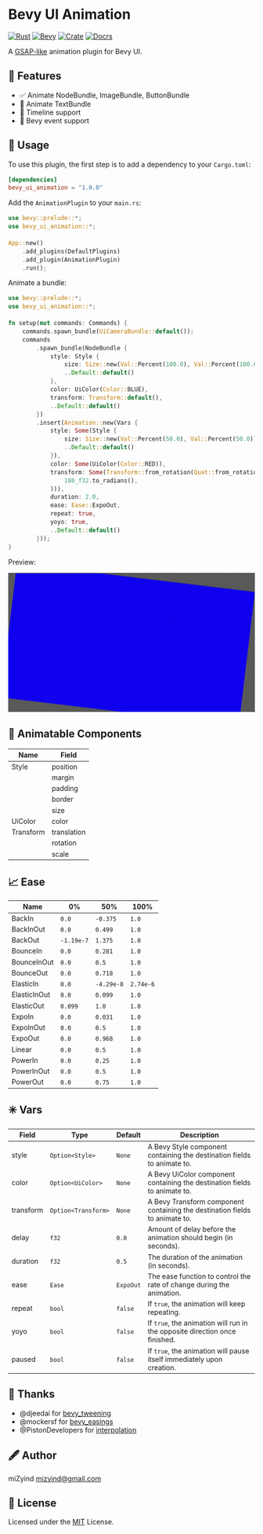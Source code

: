 # Bevy UI Animation

[![Rust](https://img.shields.io/badge/rust-v1.59.0-0e7261?style=for-the-badge&logo=rust&logoColor=fff&labelColor=2a3438)](https://www.rust-lang.org)
[![Bevy](https://img.shields.io/crates/v/bevy?style=for-the-badge&labelColor=2a3438&color=855667&label=Bevy)](https://bevyengine.org)
[![Crate](https://img.shields.io/crates/v/bevy_ui_animation?style=for-the-badge&labelColor=2a3438&label=Crate&color=a72144)](https://crates.io/crates/bevy_ui_animation)
[![Docrs](https://img.shields.io/docsrs/bevy_ui_animation?style=for-the-badge&labelColor=2a3438&label=Docrs)](https://docs.rs/bevy_ui_animation)

A [GSAP-like](https://greensock.com/gsap) animation plugin for Bevy UI.

## 🌌 Features

- ✅ Animate NodeBundle, ImageBundle, ButtonBundle
- 🚧 Animate TextBundle
- 🚧 Timeline support
- 🚧 Bevy event support

## 🔮 Usage

To use this plugin, the first step is to add a dependency to your `Cargo.toml`:

```toml
[dependencies]
bevy_ui_animation = "1.0.0"
```

Add the `AnimationPlugin` to your `main.rs`:

```rust
use bevy::prelude::*;
use bevy_ui_animation::*;

App::new()
    .add_plugins(DefaultPlugins)
    .add_plugin(AnimationPlugin)
    .run();
```

Animate a bundle:

```rust
use bevy::prelude::*;
use bevy_ui_animation::*;

fn setup(mut commands: Commands) {
    commands.spawn_bundle(UiCameraBundle::default());
    commands
        .spawn_bundle(NodeBundle {
            style: Style {
                size: Size::new(Val::Percent(100.0), Val::Percent(100.0)),
                ..Default::default()
            },
            color: UiColor(Color::BLUE),
            transform: Transform::default(),
            ..Default::default()
        })
        .insert(Animation::new(Vars {
            style: Some(Style {
                size: Size::new(Val::Percent(50.0), Val::Percent(50.0)),
                ..Default::default()
            }),
            color: Some(UiColor(Color::RED)),
            transform: Some(Transform::from_rotation(Quat::from_rotation_z(
                180_f32.to_radians(),
            ))),
            duration: 2.0,
            ease: Ease::ExpoOut,
            repeat: true,
            yoyo: true,
            ..Default::default()
        }));
}
```

Preview:

![preview](https://github.com/miZyind/bevy_ui_animation/blob/master/examples/all.gif)

## 📜 Animatable Components

| Name      | Field       |
| --------- | ----------- |
| Style     | position    |
|           | margin      |
|           | padding     |
|           | border      |
|           | size        |
| UiColor   | color       |
| Transform | translation |
|           | rotation    |
|           | scale       |

## 📈 Ease

| Name         | 0%         | 50%        | 100%      |
| ------------ | ---------- | ---------- | --------- |
| BackIn       | `0.0`      | `-0.375`   | `1.0`     |
| BackInOut    | `0.0`      | `0.499`    | `1.0`     |
| BackOut      | `-1.19e-7` | `1.375`    | `1.0`     |
| BounceIn     | `0.0`      | `0.281`    | `1.0`     |
| BounceInOut  | `0.0`      | `0.5`      | `1.0`     |
| BounceOut    | `0.0`      | `0.718`    | `1.0`     |
| ElasticIn    | `0.0`      | `-4.29e-8` | `2.74e-6` |
| ElasticInOut | `0.0`      | `0.099`    | `1.0`     |
| ElasticOut   | `0.099`    | `1.0`      | `1.0`     |
| ExpoIn       | `0.0`      | `0.031`    | `1.0`     |
| ExpoInOut    | `0.0`      | `0.5`      | `1.0`     |
| ExpoOut      | `0.0`      | `0.968`    | `1.0`     |
| Linear       | `0.0`      | `0.5`      | `1.0`     |
| PowerIn      | `0.0`      | `0.25`     | `1.0`     |
| PowerInOut   | `0.0`      | `0.5`      | `1.0`     |
| PowerOut     | `0.0`      | `0.75`     | `1.0`     |

## ✳️ Vars

| Field     | Type                | Default   | Description                                                                 |
| --------- | ------------------- | --------- | --------------------------------------------------------------------------- |
| style     | `Option<Style>`     | `None`    | A Bevy Style component containing the destination fields to animate to.     |
| color     | `Option<UiColor>`   | `None`    | A Bevy UiColor component containing the destination fields to animate to.   |
| transform | `Option<Transform>` | `None`    | A Bevy Transform component containing the destination fields to animate to. |
| delay     | `f32`               | `0.0`     | Amount of delay before the animation should begin (in seconds).             |
| duration  | `f32`               | `0.5`     | The duration of the animation (in seconds).                                 |
| ease      | `Ease`              | `ExpoOut` | The ease function to control the rate of change during the animation.       |
| repeat    | `bool`              | `false`   | If `true`, the animation will keep repeating.                               |
| yoyo      | `bool`              | `false`   | If `true`, the animation will run in the opposite direction once finished.  |
| paused    | `bool`              | `false`   | If `true`, the animation will pause itself immediately upon creation.       |

## 🙏 Thanks

- @djeedai for [bevy_tweening](https://crates.io/crates/bevy_tweening)
- @mockersf for [bevy_easings](https://crates.io/crates/bevy_easings)
- @PistonDevelopers for [interpolation](https://crates.io/crates/interpolation)

## 🖋 Author

miZyind <mizyind@gmail.com>

## 📇 License

Licensed under the [MIT](LICENSE) License.

